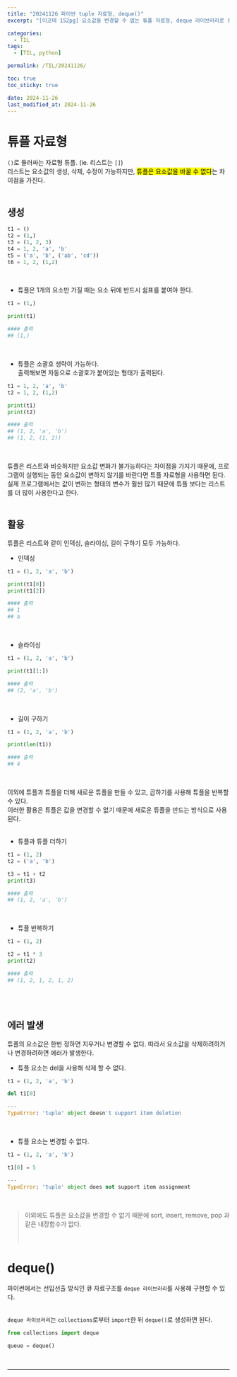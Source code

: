 ```yaml
---
title: "20241126 파이썬 tuple 자료형, deque()"
excerpt: "[이코테 152pg] 요소값을 변경할 수 없는 튜플 자료형, deque 라이브러리로 큐 자료구조(선입선출) 구현"

categories:
  - TIL
tags:
  - [TIL, python]

permalink: /TIL/20241126/

toc: true
toc_sticky: true

date: 2024-11-26
last_modified_at: 2024-11-26
---
```


# 튜플 자료형
```()```로 둘러싸는 자료형 튜플. (ie. 리스트는 ```[]```)<br>
리스트는 요소값의 생성, 삭제, 수정이 가능하지만, <mark>튜플은 요쇼값을 바꿀 수 없다</mark>는 차이점을 가진다. <br><br>

## 생성
```python
t1 = ()
t2 = (1,)
t3 = (1, 2, 3)
t4 = 1, 2, 'a', 'b'
t5 = ('a', 'b', ('ab', 'cd'))
t6 = 1, 2, (1,2)
```
<br>

- 튜플은 1개의 요소만 가질 때는 요소 뒤에 반드시 쉼표를 붙여야 한다.<br>
```python
t1 = (1,)

print(t1)

#### 출력
## (1,)
```
<br>

- 튜플은 소괄호 생략이 가능하다.<br>
출력해보면 자동으로 소괄호가 붙어있는 형태가 출력된다.
```python
t1 = 1, 2, 'a', 'b'
t2 = 1, 2, (1,2)

print(t1)
print(t2)

#### 출력
## (1, 2, 'a', 'b')
## (1, 2, (1, 2))
```
<br>

튜플은 리스트와 비슷하지만 요소값 변화가 불가능하다는 차이점을 가지기 때문에, 프로그램이 실행되는 동안 요소값이 변하지 않기를 바란다면 튜플 자료형을 사용하면 된다. 실제 프로그램에서는 값이 변하는 형태의 변수가 훨씬 많기 때문에 튜플 보다는 리스트를 더 많이 사용한다고 한다.<br><br>

## 활용
튜플은 리스트와 같이 인덱싱, 슬라이싱, 길이 구하기 모두 가능하다.<br>

- 인덱싱<br>
```python
t1 = (1, 2, 'a', 'b')

print(t1[0])
print(t1[2])

#### 출력
## 1
## a
```
<br>

- 슬라이싱<br>
```python
t1 = (1, 2, 'a', 'b')

print(t1[1:])

#### 출력
## (2, 'a', 'b')
```
<br>

- 길이 구하기<br>
```python
t1 = (1, 2, 'a', 'b')

print(len(t1))

#### 출력
## 4
```
<br>

이외에 튜플과 튜플을 더해 새로운 튜플을 만들 수 있고, 곱하기를 사용해 튜플을 반복할 수 있다.<br>
이러한 활용은 튜플은 값을 변경할 수 없기 때문에 새로운 튜플을 만드는 방식으로 사용된다.<br><br>

- 튜플과 튜플 더하기<br>
```python
t1 = (1, 2)
t2 = ('a', 'b')

t3 = t1 + t2
print(t3)

#### 출력
## (1, 2, 'a', 'b')
```
<br>

- 튜플 반복하기<br>
```python
t1 = (1, 2)

t2 = t1 * 3
print(t2)

#### 출력
## (1, 2, 1, 2, 1, 2)
```
<br><br>

## 에러 발생
튜플의 요소값은 한번 정하면 지우거나 변경할 수 없다. 따라서 요소값을 삭제하려하거나 변경하려하면 에러가 발생한다. <br>
- 튜플 요소는 del을 사용해 삭제 할 수 없다.<br>
```python
t1 = (1, 2, 'a', 'b')

del t1[0]

---
TypeError: 'tuple' object doesn't support item deletion

```
<br>

- 튜플 요소는 변경할 수 없다.<br>
```python
t1 = (1, 2, 'a', 'b')

t1[0] = 5

---
TypeError: 'tuple' object does not support item assignment

```
<br>

> 이외에도 튜플은 요소값을 변경할 수 없기 때문에 sort, insert, remove, pop 과 같은 내장함수가 없다.
<br><br><br>

# deque()
파이썬에서는 선입선출 방식인 큐 자료구조를 ```deque 라이브러리```를 사용해 구현할 수 있다.<br><br>

```deque 라이브러리```는 ```collections```로부터 ```import```한 뒤 ```deque()```로 생성하면 된다.<br>
```python
from collections import deque

queue = deque()
```
<br>


<hr>
